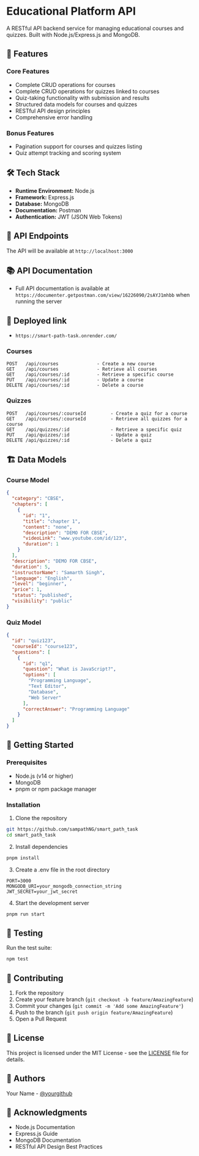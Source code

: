 # Educational Platform API

A RESTful API backend service for managing educational courses and quizzes. Built with Node.js/Express.js and MongoDB.

## 🚀 Features

### Core Features

- Complete CRUD operations for courses
- Complete CRUD operations for quizzes linked to courses
- Quiz-taking functionality with submission and results
- Structured data models for courses and quizzes
- RESTful API design principles
- Comprehensive error handling

### Bonus Features

- Pagination support for courses and quizzes listing
- Quiz attempt tracking and scoring system

## 🛠️ Tech Stack

- **Runtime Environment:** Node.js
- **Framework:** Express.js
- **Database:** MongoDB
- **Documentation:** Postman
- **Authentication:** JWT (JSON Web Tokens)

## 📝 API Endpoints

The API will be available at `http://localhost:3000`

## 📚 API Documentation

- Full API documentation is available at `https://documenter.getpostman.com/view/16226090/2sAYJ1mhbb` when running the server

## 🧪 Deployed link

- `https://smart-path-task.onrender.com/`

### Courses

```
POST   /api/courses              - Create a new course
GET    /api/courses              - Retrieve all courses
GET    /api/courses/:id          - Retrieve a specific course
PUT    /api/courses/:id          - Update a course
DELETE /api/courses/:id          - Delete a course
```

### Quizzes

```
POST   /api/courses/:courseId         - Create a quiz for a course
GET    /api/courses/:courseId         - Retrieve all quizzes for a course
GET    /api/quizzes/:id               - Retrieve a specific quiz
PUT    /api/quizzes/:id               - Update a quiz
DELETE /api/quizzes/:id               - Delete a quiz
```

## 🏗️ Data Models

### Course Model

```json
{
  "category": "CBSE",
  "chapters": [
    {
      "id": "1",
      "title": "chapter 1",
      "content": "none",
      "description": "DEMO FOR CBSE",
      "videoLink": "www.youtube.com/id/123",
      "duration": 1
    }
  ],
  "description": "DEMO FOR CBSE",
  "duration": 5,
  "instructorName": "Samarth Singh",
  "language": "English",
  "level": "beginner",
  "price": 1,
  "status": "published",
  "visibility": "public"
}
```

### Quiz Model

```json
{
  "id": "quiz123",
  "courseId": "course123",
  "questions": [
    {
      "id": "q1",
      "question": "What is JavaScript?",
      "options": [
        "Programming Language",
        "Text Editor",
        "Database",
        "Web Server"
      ],
      "correctAnswer": "Programming Language"
    }
  ]
}
```

## 🚀 Getting Started

### Prerequisites

- Node.js (v14 or higher)
- MongoDB
- pnpm or npm package manager

### Installation

1. Clone the repository

```bash
git https://github.com/sampathNG/smart_path_task
cd smart_path_task
```

2. Install dependencies

```bash
pnpm install
```

3. Create a .env file in the root directory

```env
PORT=3000
MONGODB_URI=your_mongodb_connection_string
JWT_SECRET=your_jwt_secret
```

4. Start the development server

```bash
pnpm run start
```

## 🧪 Testing

Run the test suite:

```bash
npm test
```

## 🤝 Contributing

1. Fork the repository
2. Create your feature branch (`git checkout -b feature/AmazingFeature`)
3. Commit your changes (`git commit -m 'Add some AmazingFeature'`)
4. Push to the branch (`git push origin feature/AmazingFeature`)
5. Open a Pull Request

## 📄 License

This project is licensed under the MIT License - see the [LICENSE](LICENSE) file for details.

## 👥 Authors

Your Name - [@yourgithub](https://github.com/sampathNG)

## 🙏 Acknowledgments

- Node.js Documentation
- Express.js Guide
- MongoDB Documentation
- RESTful API Design Best Practices
